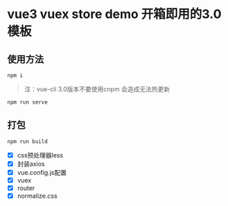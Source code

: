 # vue3 vuex store demo  开箱即用的3.0模板


## 使用方法

```
npm i 
```

>注：vue-cli 3.0版本不要使用cnpm  会造成无法热更新

```
npm run serve
```

## 打包

```
npm run build
```

- [x] css预处理器less
- [x] 封装axios
- [x] vue.config.js配置
- [x] vuex
- [x] router
- [x] normalize.css
